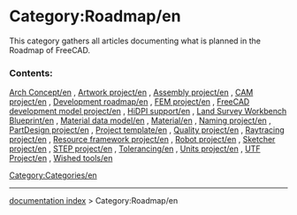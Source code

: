 # Category:Roadmap/en
This category gathers all articles documenting what is planned in the Roadmap of FreeCAD.

### Contents:

[Arch Concept/en](Arch_Concept/en.md) , [Artwork project/en](Artwork_project/en.md) , [Assembly project/en](Assembly_project/en.md) , [CAM project/en](CAM_project/en.md) , [Development roadmap/en](Development_roadmap/en.md) , [FEM project/en](FEM_project/en.md) , [FreeCAD development model project/en](FreeCAD_development_model_project/en.md) , [HiDPI support/en](HiDPI_support/en.md) , [Land Survey Workbench Blueprint/en](Land_Survey_Workbench_Blueprint/en.md) , [Material data model/en](Material_data_model/en.md) , [Material/en](Material/en.md) , [Naming project/en](Naming_project/en.md) , [PartDesign project/en](PartDesign_project/en.md) , [Project template/en](Project_template/en.md) , [Quality project/en](Quality_project/en.md) , [Raytracing project/en](Raytracing_project/en.md) , [Resource framework project/en](Resource_framework_project/en.md) , [Robot project/en](Robot_project/en.md) , [Sketcher project/en](Sketcher_project/en.md) , [STEP project/en](STEP_project/en.md) , [Tolerancing/en](Tolerancing/en.md) , [Units project/en](Units_project/en.md) , [UTF Project/en](UTF_Project/en.md) , [Wished tools/en](Wished_tools/en.md)

[Category:Categories/en](Category:Categories/en.md)

---
[documentation index](../README.md) > Category:Roadmap/en
